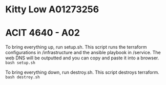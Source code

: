# Kitty Low A01273256
# ACIT 4640 - A02

To bring everything up, run setup.sh. This script runs the terraform configurations in /infrastructure and the ansible playbook in /service. The web DNS will be outputted and you can copy and paste it into a browser.
```bash setup.sh```

To bring everything down, run destroy.sh. This script destroys terraform.
```bash destroy.sh```